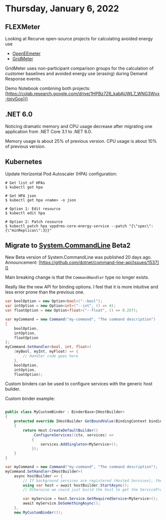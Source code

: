 # Thursday, January 6, 2022

## FLEXMeter

Looking at Recurve open-source projects for calculating avoided energy use

- [OpenEEmeter](https://www.lfenergy.org/projects/openeemeter/)
- [GridMeter](https://gridmeter.recurve.com/)

GridMeter uses non-participant comparison groups for the calculation of customer baselines and avoided energy use (erasing) during Demand Response events.

Demo Notebook combining both projects:
[https://colab.research.google.com/drive/1HPBz7Z6_kabAUWL7_WNG3Wvx-tpjvGop]()

## .NET 6.0

Noticing dramatic memory and CPU usage decrease after migrating one application from .NET Core 3.1 to .NET 6.0.

Memory usage is about 25% of previous version.
CPU usage is about 10% of previous version.

## Kubernetes

Update Horizontal Pod Autoscaler (HPA) configuration:
```
# Get list of HPAs
$ kubectl get hpa

# Get HPA json
$ kubectl get hpa <name> -o json

# Option 1: Edit resource
$ kubectl edit hpa

# Option 2: Patch resource
$ kubectl patch hpa vppdrms-core-energy-service --patch "{\"spec\":{\"minReplicas\":3}}"

```

## Migrate to [System.CommandLine](https://github.com/dotnet/command-line-api) Beta2

New Beta version of System.CommandLine was published 20 days ago.
Announcement: [https://github.com/dotnet/command-line-api/issues/1537]()

Main breaking change is that the `CommandHandler` type no longer exists.

Really like the new API for binding options. I feel that it is more intuitive and less error prone than the previous one.

```cs
var boolOption = new Option<bool>("--bool");
var intOption = new Option<int>("--int", () => 4);
var floatOption = new Option<float>("--float", () => 0.25f);

var myCommand = new Command("my-command", "The command description")
{
    boolOption,
    intOption,
    floatOption
};
myCommand.SetHandler<bool, int, float>(
    (myBool, myInt, myFloat) => {
        // Handler code goes here
    },
    boolOption,
    intOption,
    floatOption);
```

Custom binders can be used to configure services with the generic host builder.

Custom binder example:
```cs

public class MyCustomBinder : BinderBase<IHostBuilder>
{
    protected override IHostBuilder GetBoundValue(BindingContext bindingContext)
    {
        return Host.CreateDefaultBuilder()
            .ConfigureServices((ctx, services) =>
            {
                services.AddSingleton<MyService>();
            });
    }
}

var myCommand = new Command("my-command", "The command description");
myCommand.SetHandler<IHostBuilder>(
    async hostBuilder => {
        // If background services are registered (Hosted Services), the host must be started in order to execute the background services.
        using var host = await hostBuilder.StartAsync();
        // Otherwise we could just build the host to get the ServiceProvider: var host = hostBuilder.Build();

        var myService = host.Service.GetRequiredService<MyService>();
        await myService.DoSomethingAsync();
    },
    new MyCustomBinder());
```
